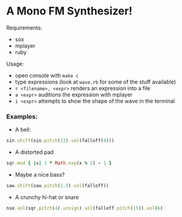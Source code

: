 # A Mono FM Synthesizer!

Requirements:
  * sox
  * mplayer
  * ruby

Usage:
  * open console with `make c`
  * type expressions (look at `wave.rb` for some of the stuff available)
  * `r <filename>, <expr>` renders an expression into a file
  * `a <expr>` auditions the expression with mplayer
  * `i <expr>` attempts to show the shape of the wave in the terminal

### Examples:

* A bell:

``` ruby
sin.shift(sin.pitch(11).vol(falloff(4)))
```

* A distorted pad

``` ruby
sqr.mod { |x| 2 * Math.exp(x % 2) - 1 }
```

* Maybe a nice bass?

``` ruby
saw.shift(saw.pitch(1.5).vol(falloff))
```

* A crunchy hi-hat or snare

``` ruby
nse.vol(sqr.pitch(4).unsign).vol(falloff.pitch(15)).vol(6)
```


